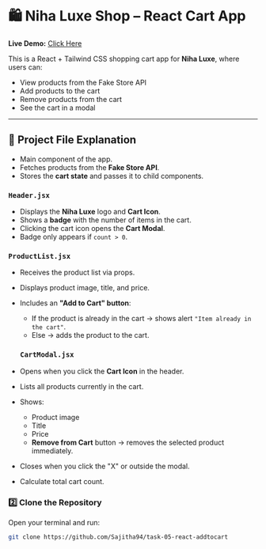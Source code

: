 # 🛍 Niha Luxe Shop – React Cart App    

**Live Demo:** [Click Here](https://task-05-reactaddtocart.netlify.app/)

This is a React + Tailwind CSS shopping cart app for **Niha Luxe**, where users can:
- View products from the Fake Store API
- Add products to the cart
- Remove products from the cart
- See the cart in a modal

---



## 📂 Project File Explanation

- Main component of the app.
- Fetches products from the **Fake Store API**.
- Stores the **cart state** and passes it to child components.

###  `Header.jsx`

- Displays the **Niha Luxe** logo and **Cart Icon**.
- Shows a **badge** with the number of items in the cart.
- Clicking the cart icon opens the **Cart Modal**.
- Badge only appears if `count > 0`.

### `ProductList.jsx`

- Receives the product list via props.
- Displays product image, title, and price.
- Includes an **"Add to Cart" button**:
  - If the product is already in the cart → shows alert `"Item already in the cart"`.
  - Else → adds the product to the cart.

  ###  `CartModal.jsx`
- Opens when you click the **Cart Icon** in the header.
- Lists all products currently in the cart.
- Shows:
  - Product image
  - Title
  - Price
  - **Remove from Cart** button → removes the selected product immediately.
- Closes when you click the "X" or outside the modal.
- Calculate total cart count.

### 2️⃣ Clone the Repository
Open your terminal and run:
```bash
git clone https://github.com/Sajitha94/task-05-react-addtocart

